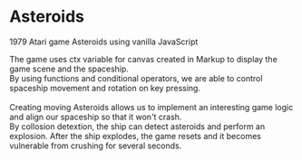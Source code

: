 # Asteroids

1979 Atari game Asteroids using vanilla JavaScript

The game uses ctx variable for canvas created in Markup to display the game scene and the spaceship.
</br>
By using functions and conditional operators, we are able to control spaceship movement and rotation on key pressing.
</br>
</br>
Creating moving Asteroids allows us to implement an interesting game logic and align our spaceship so that it won't crash.
</br>
By collosion detextion, the ship can detect asteroids and perform an explosion. After the ship explodes, the game resets and it becomes vulnerable from crushing for several seconds.
